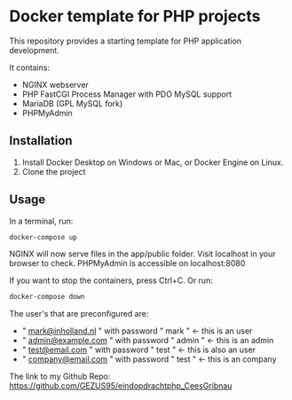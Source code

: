 # Docker template for PHP projects
This repository provides a starting template for PHP application development.

It contains:
* NGINX webserver
* PHP FastCGI Process Manager with PDO MySQL support
* MariaDB (GPL MySQL fork)
* PHPMyAdmin

## Installation

1. Install Docker Desktop on Windows or Mac, or Docker Engine on Linux.
1. Clone the project

## Usage

In a terminal, run:
```bash
docker-compose up
```

NGINX will now serve files in the app/public folder. Visit localhost in your browser to check.
PHPMyAdmin is accessible on localhost:8080

If you want to stop the containers, press Ctrl+C. 
Or run:
```bash
docker-compose down
```

The user's that are preconfigured are:

* " mark@inholland.nl " with password " mark " <- this is an user
* " admin@example.com " with password " admin " <- this is an admin
* " test@email.com " with password " test " <- this is also an user
* " company@email.com " with password " test " <- this is an company

The link to my Github Repo: https://github.com/GEZUS95/eindopdrachtphp_CeesGribnau


